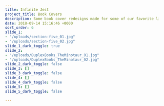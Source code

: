 ```yaml
---
title: Infinite Jest
project_title: Book Covers
description: Some book cover redesigns made for some of our favorite literature.
date: 2018-09-14 15:16:46 +0000
sort_order: 6
slide_1:
- "/uploads/section-five_01.jpg"
- "/uploads/section-five_02.jpg"
slide_1_dark_toggle: true
slide_2:
- "/uploads/DuplexBooks_TheMinotaur_01.jpg"
- "/uploads/DuplexBooks_TheMinotaur_02.jpg"
slide_2_dark_toggle: false
slide_3: []
slide_3_dark_toggle: false
slide_4: []
slide_4_dark_toggle: false
slide_5: []
slide_5_dark_toggle: false

---
```

